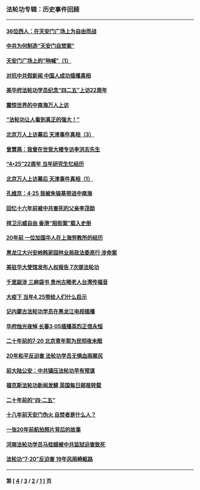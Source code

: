 ### 法轮功专辑：历史事件回顾
---
#### [36位西人：在天安门广场上为自由而战](../../pages/nf5793/n13390029.md?05150430) 
#### [中共为何制造“天安门自焚案”](../../pages/nf5793/n13183270.md?05150430) 
#### [天安门广场上的“呐喊”（1）](../../pages/nf5793/n13105277.md?05150430) 
#### [对抗中共假新闻 中国人成功插播真相](../../pages/nf5793/n12910618.md?05150430) 
#### [美华府法轮功学员纪念“四二五”上访22周年](../../pages/nf5793/n12904445.md?05150430) 
#### [震惊世界的中南海万人上访](../../pages/nf5793/n12903976.md?05150430) 
#### [“法轮功让人看到真正的强大！”](../../pages/nf5793/n12903195.md?05150430) 
#### [北京万人上访幕后 天津事件真相（3）](../../pages/nf5793/n12902807.md?05150430) 
#### [曾慧燕：我曾在世贸大楼专访李洪志先生](../../pages/nf5793/n12898729.md?05150430) 
#### [“4•25”22周年 当年研究生忆经历](../../pages/nf5793/n12894152.md?05150430) 
#### [北京万人上访幕后 天津事件真相（1）](../../pages/nf5793/n12885174.md?05150430) 
#### [孔维京：4·25 我被朱镕基带进中南海](../../pages/nf5793/n12864987.md?05150430) 
#### [回忆十六年前被中共害死的父亲李茂勋](../../pages/nf5793/n12880270.md?05150430) 
#### [捍卫示威自由 香港“阻街案”载入史册](../../pages/nf5793/n12811245.md?05150430) 
#### [20年前 一位加国华人在上海劳教所的经历](../../pages/nf5793/n12707932.md?05150430) 
#### [黑龙江大兴安岭韩家园林业局政法委恶行 涉命案](../../pages/nf5793/n12622815.md?05150430) 
#### [美驻华大使馆发布人权报告 7次提法轮功](../../pages/nf5793/n12520541.md?05150430) 
#### [千里跋涉 三麻袋书 贵州古稀老人台湾传福音](../../pages/nf5793/n12198750.md?05150430) 
#### [大疫下 当年4.25带给人们什么启示](../../pages/nf5793/n12058565.md?05150430) 
#### [记内蒙古法轮功学员在黑龙江电视插播](../../pages/nf5793/n11699194.md?05150430) 
#### [华府烛光夜悼 长春3·05插播英烈正信永恒](../../pages/nf5793/n11397432.md?05150430) 
#### [二十年前的7·20 北京青年郭为民彻夜未眠](../../pages/nf5793/n11354195.md?05150430) 
#### [20年和平反迫害 法轮功学员无惧血雨腥风](../../pages/nf5793/n11348279.md?05150430) 
#### [前大陆公安：中共镇压法轮功早有预谋](../../pages/nf5793/n11352168.md?05150430) 
#### [福克斯法轮功新闻发酵  英国每日邮报转载](../../pages/nf5793/n11285952.md?05150430) 
#### [二十年前的“四·二五”](../../pages/nf5793/n11207639.md?05150430) 
#### [十八年前天安门伪火 自焚者是什么人？](../../pages/nf5793/n10996556.md?05150430) 
#### [一张20年前航拍照片背后的故事](../../pages/nf5793/n10693797.md?05150430) 
#### [河南法轮功学员马桂娥被中共监狱迫害致死](../../pages/nf5793/n10684974.md?05150430) 
#### [法轮功“7‧20”反迫害 19年风雨崎岖路](../../pages/nf5793/n10570834.md?05150430) 

---
#### 第 [ [4](./4.md?05150430) / [3](./3.md?05150430) / [2](./2.md?05150430) / [1](./1.md?05150430) ] 页
